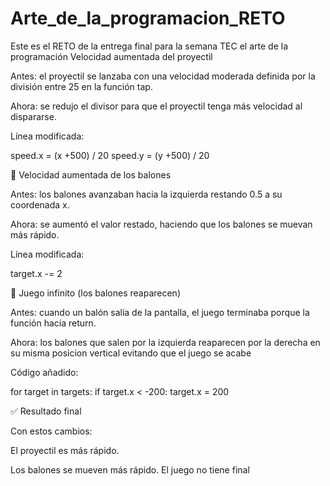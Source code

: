 # Arte_de_la_programacion_RETO
Este es el RETO de la entrega final para la semana TEC el arte de la programación 
Velocidad aumentada del proyectil

Antes: el proyectil se lanzaba con una velocidad moderada definida por la división entre 25 en la función tap.

Ahora: se redujo el divisor para que el proyectil tenga más velocidad al dispararse.

Línea modificada:

speed.x = (x +500) / 20
speed.y = (y +500) / 20

🔹 Velocidad aumentada de los balones

Antes: los balones avanzaban hacia la izquierda restando 0.5 a su coordenada x.

Ahora: se aumentó el valor restado, haciendo que los balones se muevan más rápido.

Línea modificada:

target.x -= 2

🔹 Juego infinito (los balones reaparecen)

Antes: cuando un balón salía de la pantalla, el juego terminaba porque la función hacía return.

Ahora: los balones que salen por la izquierda reaparecen por la derecha en su misma posicion vertical evitando que el juego se acabe

Código añadido:

for target in targets:
    if target.x < -200:
        target.x = 200

✅ Resultado final

Con estos cambios:

El proyectil es más rápido.

Los balones se mueven más rápido.
El juego no tiene final